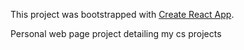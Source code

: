 This project was bootstrapped with [Create React App](https://github.com/facebookincubator/create-react-app).

Personal web page project detailing my cs projects

